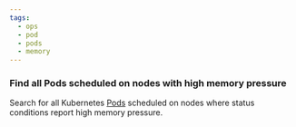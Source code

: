 ```yaml
---
tags:
  - ops
  - pod
  - pods
  - memory
---
```


### Find all Pods scheduled on nodes with high memory pressure

Search for all Kubernetes [Pods][pod] scheduled on nodes where status conditions
report high memory pressure.

[pod]: https://kubernetes.io/docs/concepts/workloads/pods/pod/
